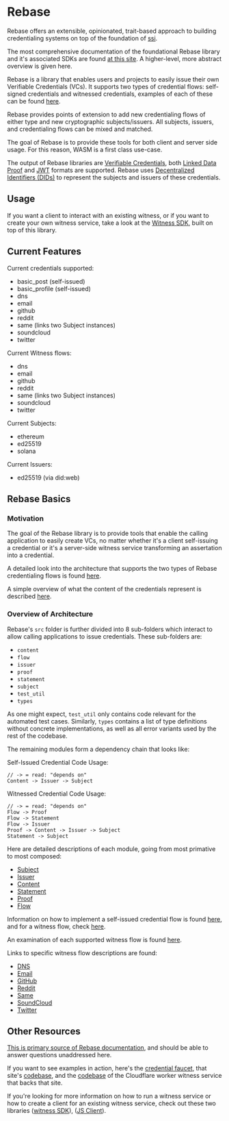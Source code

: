 # Rebase

Rebase offers an extensible, opinionated, trait-based approach to building credentialing systems on top of the foundation of [ssi](https://github.com/spruceid/ssi).

The most comprehensive documentation of the foundational Rebase library and it's associated SDKs are found [at this site](https://www.spruceid.dev/rebase/rebase). A higher-level, more abstract overview is given here.

Rebase is a library that enables users and projects to easily issue their own Verifiable Credentials (VCs). It supports two types of credential flows: self-signed credentials and witnessed credentials, examples of each of these can be found [here](https://www.spruceid.dev/rebase/core-library/a-tour-of-rebase/credentials-and-how-they-are-made). 

Rebase provides points of extension to add new credentialing flows of either type and new cryptographic subjects/issuers. All subjects, issuers, and credentialing flows can be mixed and matched. 

The goal of Rebase is to provide these tools for both client and server side usage. For this reason, WASM is a first class use-case. 

The output of Rebase libraries are [Verifiable Credentials](https://www.w3.org/TR/vc-data-model/), both [Linked Data Proof](https://www.w3.org/standards/semanticweb/data) and [JWT](https://www.rfc-editor.org/rfc/rfc7519.html) formats are supported. Rebase uses [Decentralized Identifiers (DIDs)](https://www.w3.org/TR/did-core/) to represent the subjects and issuers of these credentials. 

## Usage

If you want a client to interact with an existing witness, or if you want to create your own witness service, take a look at the [Witness SDK](https://github.com/spruceid/rebase/tree/main/rust/rebase_witness_sdk), built on top of this library. 
## Current Features

Current credentials supported:
* basic_post (self-issued)
* basic_profile (self-issued)
* dns
* email
* github
* reddit
* same (links two Subject instances)
* soundcloud
* twitter

Current Witness flows:
* dns
* email
* github
* reddit
* same (links two Subject instances)
* soundcloud
* twitter

Current Subjects:
* ethereum
* ed25519
* solana

Current Issuers:
* ed25519 (via did:web)

## Rebase Basics

### Motivation

The goal of the Rebase library is to provide tools that enable the calling application to easily create VCs, no matter whether it's a client self-issuing a credential or it's a server-side witness service transforming an assertation into a credential. 

A detailed look into the architecture that supports the two types of Rebase credentialing flows is found [here](https://www.spruceid.dev/rebase/core-library/a-tour-of-rebase).

A simple overview of what the content of the credentials represent is described [here](https://www.spruceid.dev/rebase/core-library/a-tour-of-rebase/the-anatomy-of-a-credential).
### Overview of Architecture

Rebase's `src` folder is further divided into 8 sub-folders which interact to allow calling applications to issue credentials. These sub-folders are:
* `content`
* `flow`
* `issuer`
* `proof`
* `statement`
* `subject`
* `test_util`
* `types`

As one might expect, `test_util` only contains code relevant for the automated test cases. Similarly, `types` contains a list of type definitions without concrete implementations, as well as all error variants used by the rest of the codebase. 

The remaining modules form a dependency chain that looks like:

Self-Issued Credential Code Usage:
```
// -> = read: "depends on"
Content -> Issuer -> Subject
```

Witnessed Credential Code Usage:
```
// -> = read: "depends on"
Flow -> Proof 
Flow -> Statement
Flow -> Issuer
Proof -> Content -> Issuer -> Subject
Statement -> Subject
```

Here are detailed descriptions of each module, going from most primative to most composed:

* [Subject](https://www.spruceid.dev/rebase/core-library/a-tour-of-rebase/subject)
* [Issuer](https://www.spruceid.dev/rebase/core-library/a-tour-of-rebase/issuer)
* [Content](https://www.spruceid.dev/rebase/core-library/a-tour-of-rebase/content)
* [Statement](https://www.spruceid.dev/rebase/core-library/a-tour-of-rebase/statement)
* [Proof](https://www.spruceid.dev/rebase/core-library/a-tour-of-rebase/proof)
* [Flow](https://www.spruceid.dev/rebase/core-library/a-tour-of-rebase/flow)

 Information on how to implement a self-issued credential flow is found [here](https://www.spruceid.dev/rebase/core-library/a-tour-of-rebase/implementing-self-issued-credentials), and for a witness flow, check [here](https://www.spruceid.dev/rebase/core-library/a-tour-of-rebase/overview-of-witness-flows).

An examination of each supported witness flow is found [here](https://www.spruceid.dev/rebase/core-library/a-tour-of-rebase/detailed-descriptions-of-each-witness-flow).

Links to specific witness flow descriptions are found:

* [DNS](https://www.spruceid.dev/rebase/core-library/detailed-descriptions-of-each-witness-flow/dns)
* [Email](https://www.spruceid.dev/rebase/core-library/detailed-descriptions-of-each-witness-flow/email)
* [GitHub](https://www.spruceid.dev/rebase/core-library/detailed-descriptions-of-each-witness-flow/github)
* [Reddit](https://www.spruceid.dev/rebase/core-library/detailed-descriptions-of-each-witness-flow/reddit)
* [Same](https://www.spruceid.dev/rebase/core-library/detailed-descriptions-of-each-witness-flow/same)
* [SoundCloud](https://www.spruceid.dev/rebase/core-library/detailed-descriptions-of-each-witness-flow/soundcloud)
* [Twitter](https://www.spruceid.dev/rebase/core-library/detailed-descriptions-of-each-witness-flow/twitter)
## Other Resources

[This is primary source of Rebase documentation](https://www.spruceid.dev/rebase/rebase), and should be able to answer questions unaddressed here.

If you want to see examples in action, here's the [credential faucet](https://rebase.pages.dev/), that site's [codebase](https://github.com/spruceid/rebase/tree/main/demo/dapp), and the [codebase](https://github.com/spruceid/rebase/tree/main/demo/witness) of the Cloudflare worker witness service that backs that site.

If you're looking for more information on how to run a witness service or how to create a client for an existing witness service, check out these two libraries ([witness SDK](https://github.com/spruceid/rebase/tree/main/rust/rebase_witness_sdk)), ([JS Client](https://github.com/spruceid/rebase/tree/main/js/rebase-client)). 
 